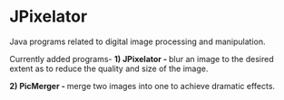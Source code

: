 JPixelator
==========

Java programs related to digital image processing and manipulation.

Currently added programs-
<b>1) JPixelator - </b>blur an image to the desired extent as to reduce the quality and size of the image.

<b>2) PicMerger - </b>merge two images into one to achieve dramatic effects.
